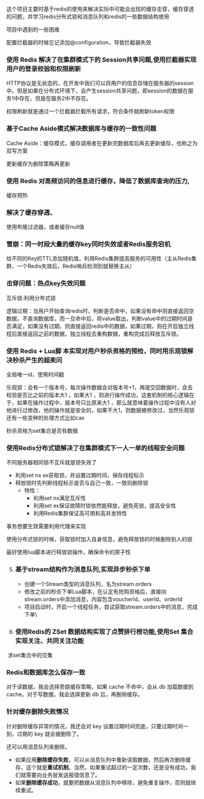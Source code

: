 这个项目主要时基于redis的使用来解决实际中可能会出现的缓存击穿，缓存穿透的问题，并学习redis分布式锁和消息队列和redis的一些数据结构使用



项目中遇到的一些困难

配置拦截器的时候忘记添加@configuration，导致拦截器失效 

### 使用 Redis 解决了在集群模式下的 Session共享问题,使用拦截器实现用户的登录校验和权限刷新

HTTP协议是无状态的，在开发中我们可以将用户的信息存储在服务器的session中。但是如果在分布式环境下，会产生session共享问题，即session的数据在服务1中存在，但是在服务2中不存在。

权限刷新就是通过一个拦截器拦截所有请求，符合条件就刷新token权限

### 基于Cache Aside模式解决数据库与缓存的一致性问题 

Cache Aside：缓存模式，缓存调用者在更新完数据库后再去更新缓存，也称之为双写方案

更新缓存为删除策略再更新

### 使用 Redis 对高频访问的信息进行缓存，降低了数据库查询的压力,

缓存预热

###  解决了缓存穿透、

使用布隆过滤器，或者缓存null值

### 雪崩：同一时段大量的缓存key同时失效或者Redis服务宕机

给不同的Key的TTL添加随机值，利用Redis集群提高服务的可用性（主从Redis集群，一个Redis失效后，Redis哨兵检测到就替换主从）

### 击穿问题：热点key失效问题

互斥锁:利用分布式锁

逻辑过期：当用户开始查询redis时，判断是否命中，如果没有命中则直接返回空数据，不查询数据库，而一旦命中后，将value取出，判断value中的过期时间是否满足，如果没有过期，则直接返回redis中的数据，如果过期，则在开启独立线程后直接返回之前的数据，独立线程去重构数据，重构完成后释放互斥锁。

### 使用 Redis + Lua脚 本实现对用户秒杀资格的预检，同时用乐观锁解决秒杀产生的超卖问

全局唯一id，使用时间戳

 乐观锁：会有一个版本号，每次操作数据会对版本号+1，再提交回数据时，会去校验是否比之前的版本大1 ，如果大1 ，则进行操作成功，这套机制的核心逻辑在于，如果在操作过程中，版本号只比原来大1 ，那么就意味着操作过程中没有人对他进行过修改，他的操作就是安全的，如果不大1，则数据被修改过，当然乐观锁还有一些变种的处理方式比如cas

秒杀资格为set集合是否有数据

### 使用Redis分布式锁解决了在集群模式下一人一单的线程安全问题

不同服务器相同锁不互斥就是锁失效了

* 利用set nx ex获取锁，并设置过期时间，保存线程标示
* 释放锁时先判断线程标示是否与自己一致，一致则删除锁
  * 特性：
    * 利用set nx满足互斥性
    * 利用set ex保证故障时锁依然能释放，避免死锁，提高安全性
    * 利用Redis集群保证高可用和高并发特性

事务想要生效需要利用代理来实现

使用分布式锁的时候，获取锁时加入自身信息，避免释放锁的时候删除别人的锁

最好使用lua脚本进行释放锁操作，确保命令的原子性

5. ### 基于stream结构作为消息队列,实现异步秒杀下单 

   * 创建一个Stream类型的消息队列，名为stream.orders
   * 修改之前的秒杀下单Lua脚本，在认定有抢购资格后，直接向stream.orders中添加消息，内容包含voucherId、userId、orderId
   * 项目启动时，开启一个线程任务，尝试获取stream.orders中的消息，完成下单\

6. ### 使用Redis的 ZSet 数据结构实现了点赞排行榜功能,使用Set 集合实现关注、共同关注功能

​	求set集合中的交集

### Redis和数据库怎么保存一致

对于读数据，我会选择旁路缓存策略，如果 cache 不命中，会从 db 加载数据到 cache。对于写数据，我会选择更新 db 后，再删除缓存。



### 针对缓存删除失败情况

针对删除缓存异常的情况，我还会对 key 设置过期时间兜底，只要过期时间一到，过期的 key 就会被删除了。

还可以用消息队列来删除，

- 如果应用**删除缓存失败**，可以从消息队列中重新读取数据，然后再次删除缓存，这个就是**重试机制**。当然，如果重试超过的一定次数，还是没有成功，我们就需要向业务层发送报错信息了。
- 如果**删除缓存成功**，就要把数据从消息队列中移除，避免重复操作，否则就继续重试。